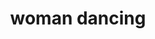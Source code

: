 ---
layout: smileys&emotion
title: woman dancing
emoji: woman_dancing
permalink: 💃.html
image: assets/img/3moji/woman_dancing.png
---